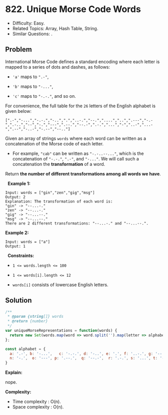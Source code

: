 # 822. Unique Morse Code Words

- Difficulty: Easy.
- Related Topics: Array, Hash Table, String.
- Similar Questions: .

## Problem

International Morse Code defines a standard encoding where each letter is mapped to a series of dots and dashes, as follows:


	
- ```'a'``` maps to ```".-"```,
	
- ```'b'``` maps to ```"-..."```,
	
- ```'c'``` maps to ```"-.-."```, and so on.


For convenience, the full table for the ```26``` letters of the English alphabet is given below:

```
[".-","-...","-.-.","-..",".","..-.","--.","....","..",".---","-.-",".-..","--","-.","---",".--.","--.-",".-.","...","-","..-","...-",".--","-..-","-.--","--.."]
```

Given an array of strings ```words``` where each word can be written as a concatenation of the Morse code of each letter.


	
- For example, ```"cab"``` can be written as ```"-.-..--..."```, which is the concatenation of ```"-.-."```, ```".-"```, and ```"-..."```. We will call such a concatenation the **transformation** of a word.


Return **the number of different **transformations** among all words we have**.

 
**Example 1:**

```
Input: words = ["gin","zen","gig","msg"]
Output: 2
Explanation: The transformation of each word is:
"gin" -> "--...-."
"zen" -> "--...-."
"gig" -> "--...--."
"msg" -> "--...--."
There are 2 different transformations: "--...-." and "--...--.".
```

**Example 2:**

```
Input: words = ["a"]
Output: 1
```

 
**Constraints:**


	
- ```1 <= words.length <= 100```
	
- ```1 <= words[i].length <= 12```
	
- ```words[i]``` consists of lowercase English letters.



## Solution

```javascript
/**
 * @param {string[]} words
 * @return {number}
 */
var uniqueMorseRepresentations = function(words) {
  return new Set(words.map(word => word.split('').map(letter => alphabet[letter]).join(''))).size
};

const alphabet = {
  a: '.-', b: '-...',   c: '-.-.', d: '-..', e: '.', f: '..-.', g: '--.', h: '....', i: '..',  j: '.---',  k: '-.-',  l: '.-..', m: '--',
  n: '-.',  o: '---', p: '.--.',  q: '--.-',  r: '.-.', s: '...', t: '-', u: '..-', v: '...-', w: '.--', x: '-..-',  y: '-.--', z: '--..' 
}
```

**Explain:**

nope.

**Complexity:**

* Time complexity : O(n).
* Space complexity : O(n).
